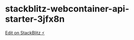 # stackblitz-webcontainer-api-starter-3jfx8n

[Edit on StackBlitz ⚡️](https://stackblitz.com/edit/stackblitz-webcontainer-api-starter-3jfx8n)